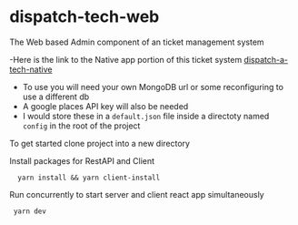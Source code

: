 # dispatch-tech-web

The Web based Admin component of an ticket management system

 -Here is the link to the Native app portion of this ticket system [dispatch-a-tech-native](https://github.com/TheHuns/dispatch-tech-app)

  * To use you will need your own MongoDB url or some reconfiguring to use a different db 
  * A google places API key will also be needed
  * I would store these in a `default.json` file inside a directoty named `config` in the root of the project

To get started clone project into a new directory

Install packages for RestAPI and Client

```
  yarn install && yarn client-install
```
 
 Run concurrently to start server and client react app simultaneously
 
 ```
  yarn dev 
 ```
 
